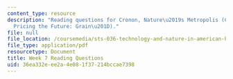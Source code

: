 ```yaml
---
content_type: resource
description: "Reading questions for Cronon, Nature\u2019s Metropolis (Ch. 3 \u201C\
  Pricing the Future: Grain\u201D)."
file: null
file_location: /coursemedia/sts-036-technology-and-nature-in-american-history-spring-2008/36ea332eee2a4e081f37214bccae7398_quest7.pdf
file_type: application/pdf
resourcetype: Document
title: Week 7 Reading Questions
uid: 36ea332e-ee2a-4e08-1f37-214bccae7398
---
```


